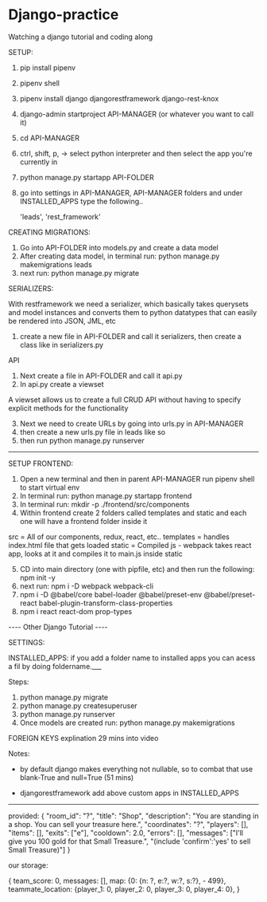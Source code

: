 # Django-practice

Watching a django tutorial and coding along

SETUP:

1. pip install pipenv
2. pipenv shell
3. pipenv install django djangorestframework django-rest-knox
4. django-admin startproject API-MANAGER (or whatever you want to call it)
5. cd API-MANAGER
6. ctrl, shift, p, -> select python interpreter and then select the app you're currently in
7. python manage.py startapp API-FOLDER
8. go into settings in API-MANAGER, API-MANAGER folders and under INSTALLED_APPS type the following..

   'leads',
   'rest_framework'

CREATING MIGRATIONS:

1. Go into API-FOLDER into models.py and create a data model
2. After creating data model, in terminal run: python manage.py makemigrations leads
3. next run: python manage.py migrate

SERIALIZERS:

With restframework we need a serializer, which basically takes querysets and model instances and converts them to python datatypes that can easily be rendered into JSON, JML, etc

1. create a new file in API-FOLDER and call it serializers, then create a class like in serializers.py

API

1. Next create a file in API-FOLDER and call it api.py
2. In api.py create a viewset

A viewset allows us to create a full CRUD API without having to specify explicit methods for the functionality

3. Next we need to create URLs by going into urls.py in API-MANAGER
4. then create a new urls.py file in leads like so
5. then run python manage.py runserver

---

SETUP FRONTEND:

1. Open a new terminal and then in parent API-MANAGER run pipenv shell to start virtual env
2. In terminal run: python manage.py startapp frontend
3. In terminal run: mkdir -p ./frontend/src/components
4. Within frontend create 2 folders called templates and static and each one will have a frontend folder inside it

src = All of our components, redux, react, etc..
templates = handles index.html file that gets loaded
static = Compiled js - webpack takes react app, looks at it and compiles it to main.js inside static

5. CD into main directory (one with pipfile, etc) and then run the following: npm init -y
6. next run: npm i -D webpack webpack-cli
7. npm i -D @babel/core babel-loader @babel/preset-env @babel/preset-react babel-plugin-transform-class-properties
8. npm i react react-dom prop-types

---- Other Django Tutorial ----

SETTINGS:

INSTALLED_APPS: if you add a folder name to installed apps you can acess a fil by doing foldername.\_\_\_

Steps:

1. python manage.py migrate
2. python manage.py createsuperuser
3. python manage.py runserver
4. Once models are created run: python manage.py makemigrations

FOREIGN KEYS explination 29 mins into video

Notes:

- by default django makes everything not nullable, so to combat that use blank-True and null=True (51 mins)

- djangorestframework add above custom apps in INSTALLED_APPS

---

provided:
{
"room_id": "?",
"title": "Shop",
"description": "You are standing in a shop. You can sell your treasure here.",
"coordinates": "?",
"players": [],
"items": [],
"exits": ["e"],
"cooldown": 2.0,
"errors": [],
"messages": ["I'll give you 100 gold for that Small Treasure.", "(include 'confirm':'yes' to sell Small Treasure)"]
}

our storage:

{
team_score: 0,
messages: [],
map: {0: {n: ?, e:?, w:?, s:?}, - 499},
teammate_location: {player_1: 0, player_2: 0, player_3: 0, player_4: 0},
}
